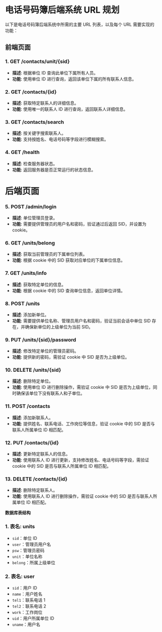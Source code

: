 # 电话号码簿后端系统 URL 规划

以下是电话号码簿后端系统中所需的主要 URL 列表，以及每个 URL 需要实现的功能：

## 前端页面

### 1. GET /contacts/unit/{sid}
- **描述**: 根据单位 ID 查询此单位下属所有人员。
- **功能**: 使用单位 ID 进行查询，返回该单位下属的所有联系人信息。

### 2. GET /contacts/{id}
- **描述**: 获取特定联系人的详细信息。
- **功能**: 使用唯一的联系人 ID 进行查询，返回联系人详细信息。

### 3. GET /contacts/search
- **描述**: 按关键字搜索联系人。
- **功能**: 支持按姓名、电话号码等字段进行模糊搜索。

### 4. GET /health
- **描述**: 检查服务器状态。
- **功能**: 返回服务器是否正常运行的状态信息。

# 后端页面

### 5. POST /admin/login
- **描述**: 单位管理员登录。
- **功能**: 需要提供管理员的用户名和密码，验证通过后返回 SID，并设置为 cookie。

### 6. GET /units/belong
- **描述**: 获取当前管理员的下属单位列表。
- **功能**: 根据 cookie 中的 SID 获取对应单位的下属单位信息。

### 7. GET /units/info
- **描述**: 获取特定单位的信息。
- **功能**: 根据 cookie 中的 SID 查询单位信息，返回单位详情。

### 8. POST /units
- **描述**: 添加新单位。
- **功能**: 需要提供单位名称、管理员用户名和密码，验证当前会话中单位 SID 存在，并确保新单位的上级单位为当前 SID。

### 9. PUT /units/{sid}/password
- **描述**: 修改特定单位的管理员密码。
- **功能**: 提供新的密码，需验证 cookie 中 SID 是否为上级单位。

### 10. DELETE /units/{sid}
- **描述**: 删除特定单位。
- **功能**: 使用单位 ID 进行删除操作，需验证 cookie 中 SID 是否为上级单位，同时确保该单位下没有联系人和子单位。

### 11. POST /contacts
- **描述**: 添加新联系人。
- **功能**: 提供姓名、联系电话、工作岗位等信息，验证 cookie 中的 SID 是否与联系人所属单位 ID 相匹配。

### 12. PUT /contacts/{id}
- **描述**: 更新特定联系人的信息。
- **功能**: 使用联系人 ID 进行更新，支持修改姓名、电话号码等字段，需验证 cookie 中的 SID 是否与联系人所属单位 ID 相匹配。

### 13. DELETE /contacts/{id}
- **描述**: 删除特定联系人。
- **功能**: 使用联系人 ID 进行删除操作，需验证 cookie 中的 SID 是否与联系人所属单位 ID 相匹配。


**数据库表结构**

### 1. 表名: units
- `sid`：单位 ID
- `user`：管理员用户名
- `psw`：管理员密码
- `unit`：单位名称
- `belong`：所属上级单位

### 2. 表名: user
- `sid`：用户 ID
- `name`：用户姓名
- `tel1`：联系电话 1
- `tel2`：联系电话 2
- `work`：工作岗位
- `uid`：用户所属单位 ID
- `uname`：用户名
